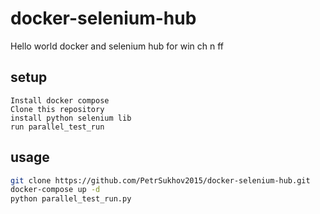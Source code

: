# docker-selenium-hub
Hello world docker and selenium hub for win ch n ff
## setup
```
Install docker compose
Clone this repository
install python selenium lib
run parallel_test_run
```

## usage
```sh
git clone https://github.com/PetrSukhov2015/docker-selenium-hub.git
docker-compose up -d
python parallel_test_run.py
```




